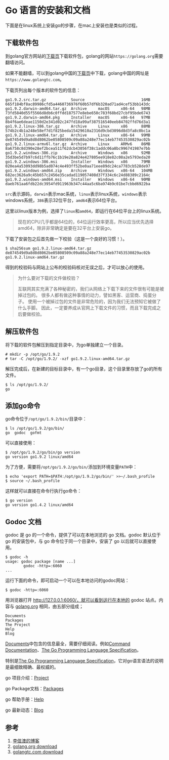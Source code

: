 <!-- toc -->
# Go 语言的安装和文档

下面是在linux系统上安装go的步骤，在mac上安装也是类似的过程。

## 下载软件包

到golang官方网站的[下载页][1]下载软件包，golang的网站`https://golang.org`需要翻墙访问。

如果不能翻墙，可以到golang中国的[下载页][2]中下载，golang中国的网址是`https://www.golangtc.com`。

下载页列出每个版本的软件包的信息：

	go1.9.2.src.tar.gz           Source                         16MB   665f184bf8ac89986cfd5a4460736976f60b57df6b320ad71ad4cef53bb143dc
	go1.9.2.darwin-amd64.tar.gz  Archive     macOS     x86-64   98MB   73fd5840d55f5566d8db6c0ffdd187577e8ebe650c783f68bd27cbf95bde6743
	go1.9.2.darwin-amd64.pkg     Installer   macOS     x86-64   97MB   8b4f6ae6deae1150d2e341d02c247fd18a99af387516540eeb84702ffd76d3a1
	go1.9.2.linux-386.tar.gz     Archive     Linux     x86      88MB   574b2c4b1a248e58ef7d1f825beda15429610a2316d9cbd3096d8d3fa8c0bc1a
	go1.9.2.linux-amd64.tar.gz   Archive     Linux     x86-64   99MB   de874549d9a8d8d8062be05808509c09a88a248e77ec14eb77453530829ac02b
	go1.9.2.linux-armv6l.tar.gz  Archive     Linux     ARMv6    86MB   8a6758c8d390e28ef2bcea511f62dcb43056f38c1addc06a8bc996741987e7bb
	go1.9.2.windows-386.zip      Archive     Windows   x86      92MB   35d3be5d7b97c6d11ffb76c1b19e20a824e427805ee918e82c08a2e5793eda20
	go1.9.2.windows-386.msi      Installer   Windows   x86      79MB   020ea4a53093dd98b5ad074c4e493ff52be0aa71eee89dc24ca7783cb528de97
	go1.9.2.windows-amd64.zip    Archive     Windows   x86-64   104MB  682ec3626a9c45b657c2456e35cadad119057408d37f334c6c24d88389c2164c
	go1.9.2.windows-amd64.msi    Installer   Windows   x86-64   90MB   daeb761aa6fdb22dc3954fd911963b347c44aa5c6ba974b9c01be7cbbd6922ba

`src`表示源码，`darwin`表示mac系统，`linux`表示linux系统，`windows`表示windows系统，`386`表示32位平台，`amd64`表示64位平台。

这里以linux版本为例，选择了`linux`和`amd64`，即运行在64位平台上的linux系统。

>现在的CPU几乎都是64位的，64位运行效率更高，所以应当优先选择amd64，除非非常确定是要在32平台上安装go。

下载了安装包之后首先做一下校验（这是一个良好的习惯！）。

	$ sha256sum go1.9.2.linux-amd64.tar.gz
	de874549d9a8d8d8062be05808509c09a88a248e77ec14eb77453530829ac02b  go1.9.2.linux-amd64.tar.gz

得到的校验码与网站上公布的校验码核对无误之后，才可以放心的使用。

> 为什么要对下载的文件做校验？
>
> 互联网其实充满了各种秘密的，我们从网络上下载下来的文件很有可能是被掉过包的。
> 很多人都有做这种事情的动力，譬如黑客、运营商、捣蛋分子。
> 使用一个被掉过包的文件是非常危险的，因为我们无法预知它被做了什么手脚。
> 因此，一定要养成从官网上下载文件的习惯，而且下载完成之后要做校验。

## 解压软件包

将下载的软件包解压到指定目录中，为go单独建立一个目录。

	# mkdir -p /opt/go/1.9.2
	# tar -C /opt/go/1.9.2/ -xzf go1.9.2.linux-amd64.tar.gz

解压完成后，在新建的目标目录中，有一个go目录，这个目录里存放了go的所有文件。

	$ ls /opt/go/1.9.2/
	go

## 添加go命令

go命令位于`/opt/go/1.9.2/bin/`目录中：

	$ ls /opt/go/1.9.2/go/bin/
	go  godoc  gofmt

可以直接使用：

	$ /opt/go/1.9.2/go/bin/go version
	go version go1.9.2 linux/amd64

为了方便，需要将`/opt/go/1.9.2/go/bin/`添加到环境变量`PATH`中：

	$ echo 'export PATH=$PATH:/opt/go/1.9.2/go/bin/' >>~/.bash_profile
	$ source ~/.bash_profile

这样就可以直接在命令行执行go命令：

	$ go version
	go version go1.4.2 linux/amd64

## Godoc 文档

godoc 是 go 的一个命令，提供了可以在本地浏览的 go 文档。godoc 默认位于 go 的安装包中，与 go 命令位于同一个目录中，安装了 go 以后就可以直接使用。

	$ godoc -h
	usage: godoc package [name ...]
	        godoc -http=:6060
	...

运行下面的命令，即可启动一个可以在本地访问的godoc网站：

	$ godoc -http=:6060

用浏览器打开 http://127.0.0.1:6060/，就可以看到运行在本地的 godoc 站点。内容与 [golang.org][2] 相同，由五部分组成；

	Documents
	Packages
	The Project
	Help
	Blog

[Documents][3]中包含的信息最全，需要仔细阅读。例如[Command Documentation][4]、[The Go Programming Language Specification][5]。

特别是[The Go Programming Language Specification][5]，它对go语言语法的说明是最细致精确、最权威的。

go 项目介绍：[Project][7]

go Package文档：[Packages][6]

go 帮助手册：[Help][8]

go 最新动态：[Blog][9]

## 参考

1. [李佶澳的博客][10]
2. [golang.org download][1]
3. [golangtc.com download][2]

[1]: https://golang.org/dl/ "golang.org download"
[2]: https://www.golangtc.com/download "golangtc.com download"
[3]: https://golang.org/doc/ "go Documents"
[4]: https://golang.org/doc/cmd "go Command Documentation"
[5]: https://golang.org/ref/spec "The Go Programming Language Specification"
[6]: https://golang.org/pkg/  "go Packages"
[7]: https://golang.org/project/ "go Project"
[8]: https://golang.org/help/ "go Help"
[9]: https://golang.org/blog/  "go Blog"
[10]: https://www.lijiaocn.com "李佶澳的博客"
